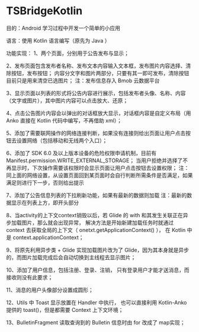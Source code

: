 # TSBridgeKotlin

目的：Android 学习过程中开发一个简单的小应用

语言：使用 Kotlin 语言编写（原先为 Java ）

功能实现：
1、两个页面，分别用于公告发布与显示；

2、发布页面包含发布者名称、发布文本内容输入文本框，发布图片内容选择、清除按钮，发布按钮；
内容分文字和图片两部分，只要有其一即可发布，清除按钮目前只是用来清空已选图片；
注：发布信息存入 Bmob 云数据平台

3、显示页面以列表的形式将公告内容进行展示，包括发布者头像、名称、内容（文字或图片），其中图片内容可以点击放大、还原；

4、点击公告图片内容会以弹出的对话框放大显示，对话框内容是自定义布局（用 Anko 直接在 Kotlin 代码中编写，不再借助 xml）；

5、添加了需要联网操作的网络连接判断，如果没有连接则给出页面让用户点击按钮去设置网络（包括移动和无线两个入口）；

6、添加了 SDK 6.0 及以上版本设备的危险权限申请机制，目前有 Manifest.permission.WRITE_EXTERNAL_STORAGE；
当用户拒绝并选择了不再显示时，下次操作需要该权限时会显示页面让用户点击按钮去设置权限；
注：同上面的网络设置，从设置页面回到某页面时会自行判断所需条件是否满足，如果满足则进行下一步，否则给出提示

7、添加了公告信息列表的下拉刷新功能，如果有最新的数据则加载
注：最新的数据显示在列表上方，即开头部分

8、当activity的上下文context销毁以后，若 Glide 的 with 和其发生关联正在异步加载图片，那么就会出现异常，
解决方法是开始新建加载任务时就通过 context 去获取全局的上下文（ onetxt.getApplicationContext() ），
在 Kotlin 中是 context.applicationContext；

9、将原先利用异步类 + Glide 实现加载图片改为了 Glide，因为其本身就是异步的，而图片加载完成后会自动切换到主线程去显示图片；

10、添加了用户信息，包括注册、登录、注销，
只有登录用户才能才送消息，而接收则没有此要求；

11、消息的用户头像部分设置成圆形；

12、Utils 中 Toast 显示放置在 Handler 中执行，
也可以直接利用 Kotlin-Anko 提供的 toast()，但是都需要 Context 上下文环境；

13、BulletinFragment 读取查询到的 Bulletin 信息时由 for 改成了 map实现；